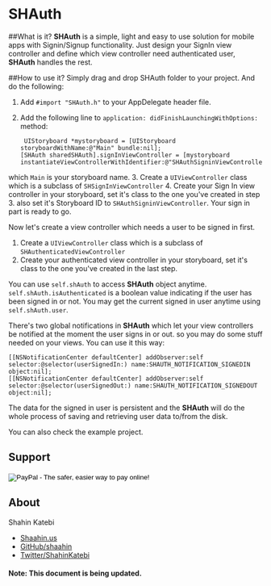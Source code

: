 SHAuth
======

##What is it?
**SHAuth** is a simple, light and easy to use solution for mobile apps with Signin/Signup functionality. Just design your SignIn view controller and define which view controller need authenticated user, **SHAuth** handles the rest.

##How to use it?
Simply drag and drop SHAuth folder to your project. And do the following:

1. Add `#import "SHAuth.h"` to your AppDelegate header file.
2. Add the following line to `application: didFinishLaunchingWithOptions:` method: 

		UIStoryboard *mystoryboard = [UIStoryboard storyboardWithName:@"Main" bundle:nil];
 	   [SHAuth sharedSHAuth].signInViewController = [mystoryboard instantiateViewControllerWithIdentifier:@"SHAuthSigninViewController"];
which `Main` is your storyboard name.
3. Create a `UIViewController` class which is a subclass of `SHSignInViewController`
4. Create your Sign In view controller in your storyboard, set it's class to the one you've created in step 3. also set it's Storyboard ID to `SHAuthSigninViewController`. Your sign in part is ready to go.

Now let's create a view controller which needs a user to be signed in first.

1. Create a `UIViewController` class which is a subclass of `SHAuthenticatedViewController`
2. Create your authenticated view controller in your storyboard, set it's class to the one you've created in the last step.

You can use `self.shAuth` to access **SHAuth** object anytime. `self.shAuth.isAuthenticated` is a boolean value indicating if the user has been signed in or not. You may get the current signed in user anytime using `self.shAuth.user`.

There's two global notifications in **SHAuth** which let your view controllers be notified at the moment the user signs in or out. so you may do some stuff needed on your views.
You can use it this way:
		
	[[NSNotificationCenter defaultCenter] addObserver:self selector:@selector(userSignedIn:) name:SHAUTH_NOTIFICATION_SIGNEDIN object:nil];
    [[NSNotificationCenter defaultCenter] addObserver:self selector:@selector(userSignedOut:) name:SHAUTH_NOTIFICATION_SIGNEDOUT object:nil];


The data for the signed in user is persistent and the **SHAuth** will do the whole process of saving and retrieving user data to/from the disk.

You can also check the example project.

## Support

<form action="https://www.paypal.com/cgi-bin/webscr" method="post" target="_top">
<input type="hidden" name="cmd" value="_s-xclick">
<input type="hidden" name="hosted_button_id" value="NWTDXXJEURUY4">
<input type="image" src="https://www.paypalobjects.com/en_US/i/btn/btn_donateCC_LG.gif" border="0" name="submit" alt="PayPal - The safer, easier way to pay online!">
<img alt="" border="0" src="https://www.paypalobjects.com/en_US/i/scr/pixel.gif" width="1" height="1">
</form>



## About

Shahin Katebi

- [Shaahin.us](http://shaahin.us)
- [GitHub/shaahin](http://github.com/shaahin)
- [Twitter/ShahinKatebi](http://twitter.com/ShahinKatebi)



#### Note: This document is being updated.
